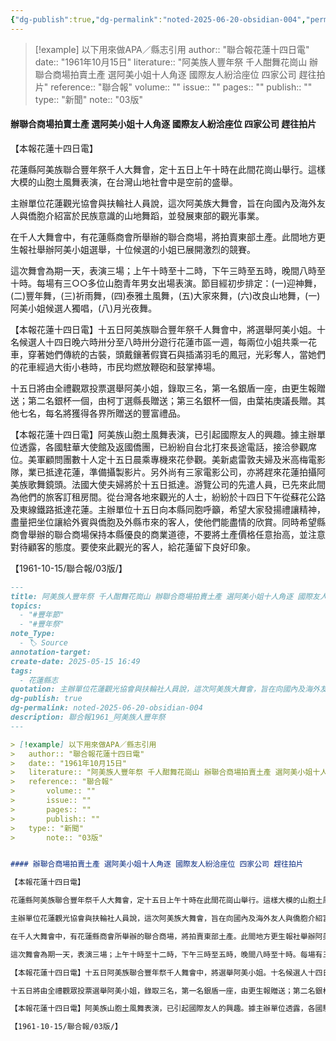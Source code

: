 ```yaml
---
{"dg-publish":true,"dg-permalink":"noted-2025-06-20-obsidian-004","permalink":"/noted-2025-06-20-obsidian-004/","title":"阿美族人豐年祭 千人酣舞花崗山 辦聯合商場拍賣土產 選阿美小姐十人角逐 國際友人紛洽座位 四家公司 趕往拍片","tags":["花蓮縣志"],"noteIcon":"3","created":"2025-06-20T10:54:04.313+08:00","updated":"2025-06-20T14:42:52.528+08:00"}
---
```



> [!example] 以下用來做APA／縣志引用
> 	author:: "聯合報花蓮十四日電"
> 	date:: "1961年10月15日"
> 	literature:: "阿美族人豐年祭 千人酣舞花崗山 辦聯合商場拍賣土產 選阿美小姐十人角逐 國際友人紛洽座位 四家公司 趕往拍片"
> 	reference:: "聯合報"
> 		volume:: ""
> 		issue:: ""
> 		pages:: ""
> 		publish:: ""
> 	type:: "新聞"	
> 		note:: "03版"


#### 辦聯合商場拍賣土產 選阿美小姐十人角逐 國際友人紛洽座位 四家公司 趕往拍片

【本報花蓮十四日電】

花蓮縣阿美族聯合豐年祭千人大舞會，定十五日上午十時在此間花崗山舉行。這樣大模的山胞土風舞表演，在台灣山地社會中是空前的盛舉。

主辦單位花蓮觀光協會與扶輪社人員說，這次阿美族大舞會，旨在向國內及海外友人與僑胞介紹富於民族意識的山地舞蹈，並發展東部的觀光事業。

在千人大舞會中，有花蓮縣商會所舉辦的聯合商場，將拍賣東部土產。此間地方更生報社舉辦阿美小姐選舉，十位候選的小姐已展開激烈的競賽。

這次舞會為期一天，表演三場；上午十時至十二時，下午三時至五時，晚間八時至十時。每場有三○○多位山胞青年男女出場表演。節目經初步排定：(一)迎神舞，(二)豐年舞，(三)祈雨舞，(四)泰雅土風舞，(五)大家來舞，(六)改良山地舞，(一)阿美小姐候選人獨唱，(八)月光夜舞。

【本報花蓮十四日電】十五日阿美族聯合豐年祭千人舞會中，將選舉阿美小姐。十名候選人十四日晚六時卅分至八時卅分遊行花蓮市區一週，每兩位小姐共乘一花車，穿著她們傳統的古裝，頭戴鑲著假寶石與插滿羽毛的鳳冠，光彩奪人，當她們的花車經過大街小巷時，市民均燃放鞭砲和鼓掌捧場。

十五日將由全禮觀眾投票選舉阿美小姐，錄取三名，第一名銀盾一座，由更生報贈送；第二名銀杯一個，由柯丁選縣長贈送；第三名銀杯一個，由葉祐庚議長贈。其他七名，每名將獲得各界所贈送的豐富禮品。

【本報花蓮十四日電】阿美族山胞土風舞表演，已引起國際友人的興趣。據主辦單位透露，各國駐華大使館及返國僑團，已紛紛自台北打來長途電話，接洽參觀席位。美軍顧問團數十人定十五日晨乘專機來花參觀。美新處雷敦夫婦及米高梅電影隊，業已抵達花蓮，準備攝製影片。另外尚有三家電影公司，亦將趕來花蓮拍攝阿美族歌舞鏡頭。法國大使夫婦將於十五日抵達。游覽公司的先遣人員，已先來此間為他們的旅客訂租房間。從台灣各地來觀光的人士，紛紛於十四日下午從蘇花公路及東線鐵路抵達花蓮。主辦單位十五日向本縣同胞呼籲，希望大家發揚禮讓精神，盡量把坐位讓給外賓與僑胞及外縣市來的客人，使他們能盡情的欣賞。同時希望縣商會舉辦的聯合商場保持本縣優良的商業道德，不要將土產價格任意抬高，並注意對待顧客的態度。要使來此觀光的客人，給花蓮留下良好印象。

【1961-10-15/聯合報/03版/】


```markdown
---
title: 阿美族人豐年祭 千人酣舞花崗山 辦聯合商場拍賣土產 選阿美小姐十人角逐 國際友人紛洽座位 四家公司 趕往拍片
topics:
  - "#豐年節"
  - "#豐年祭"
note_Type:
  - 🏷️ Source
annotation-target: 
create-date: 2025-05-15 16:49
tags:
  - 花蓮縣志
quotation: 主辦單位花蓮觀光協會與扶輪社人員說，這次阿美族大舞會，旨在向國內及海外友人與僑胞介紹富於民族意識的山地舞蹈，並發展東部的觀光事業。在千人大舞會中，有花蓮縣商會所舉辦的聯合商場，將拍賣東部土產。此間地方更生報社舉辦阿美小姐選舉，十位候選的小姐已展開激烈的競賽。這次舞會為期一天，表演三場；上午十時至十二時，下午三時至五時，晚間八時至十時。每場有三○○多位山胞青年男女出場表演。節目經初步排定：(一)迎神舞，(二)豐年舞，(三)祈雨舞，(四)泰雅土風舞，(五)大家來舞，(六)改良山地舞，(一)阿美小姐候選人獨唱，(八)月光夜舞。
dg-publish: true
dg-permalink: noted-2025-06-20-obsidian-004
description: 聯合報1961_阿美族人豐年祭
---

> [!example] 以下用來做APA／縣志引用
> 	author:: "聯合報花蓮十四日電"
> 	date:: "1961年10月15日"
> 	literature:: "阿美族人豐年祭 千人酣舞花崗山 辦聯合商場拍賣土產 選阿美小姐十人角逐 國際友人紛洽座位 四家公司 趕往拍片"
> 	reference:: "聯合報"
> 		volume:: ""
> 		issue:: ""
> 		pages:: ""
> 		publish:: ""
> 	type:: "新聞"	
> 		note:: "03版"


#### 辦聯合商場拍賣土產 選阿美小姐十人角逐 國際友人紛洽座位 四家公司 趕往拍片

【本報花蓮十四日電】

花蓮縣阿美族聯合豐年祭千人大舞會，定十五日上午十時在此間花崗山舉行。這樣大模的山胞土風舞表演，在台灣山地社會中是空前的盛舉。

主辦單位花蓮觀光協會與扶輪社人員說，這次阿美族大舞會，旨在向國內及海外友人與僑胞介紹富於民族意識的山地舞蹈，並發展東部的觀光事業。

在千人大舞會中，有花蓮縣商會所舉辦的聯合商場，將拍賣東部土產。此間地方更生報社舉辦阿美小姐選舉，十位候選的小姐已展開激烈的競賽。

這次舞會為期一天，表演三場；上午十時至十二時，下午三時至五時，晚間八時至十時。每場有三○○多位山胞青年男女出場表演。節目經初步排定：(一)迎神舞，(二)豐年舞，(三)祈雨舞，(四)泰雅土風舞，(五)大家來舞，(六)改良山地舞，(一)阿美小姐候選人獨唱，(八)月光夜舞。

【本報花蓮十四日電】十五日阿美族聯合豐年祭千人舞會中，將選舉阿美小姐。十名候選人十四日晚六時卅分至八時卅分遊行花蓮市區一週，每兩位小姐共乘一花車，穿著她們傳統的古裝，頭戴鑲著假寶石與插滿羽毛的鳳冠，光彩奪人，當她們的花車經過大街小巷時，市民均燃放鞭砲和鼓掌捧場。

十五日將由全禮觀眾投票選舉阿美小姐，錄取三名，第一名銀盾一座，由更生報贈送；第二名銀杯一個，由柯丁選縣長贈送；第三名銀杯一個，由葉祐庚議長贈。其他七名，每名將獲得各界所贈送的豐富禮品。

【本報花蓮十四日電】阿美族山胞土風舞表演，已引起國際友人的興趣。據主辦單位透露，各國駐華大使館及返國僑團，已紛紛自台北打來長途電話，接洽參觀席位。美軍顧問團數十人定十五日晨乘專機來花參觀。美新處雷敦夫婦及米高梅電影隊，業已抵達花蓮，準備攝製影片。另外尚有三家電影公司，亦將趕來花蓮拍攝阿美族歌舞鏡頭。法國大使夫婦將於十五日抵達。游覽公司的先遣人員，已先來此間為他們的旅客訂租房間。從台灣各地來觀光的人士，紛紛於十四日下午從蘇花公路及東線鐵路抵達花蓮。主辦單位十五日向本縣同胞呼籲，希望大家發揚禮讓精神，盡量把坐位讓給外賓與僑胞及外縣市來的客人，使他們能盡情的欣賞。同時希望縣商會舉辦的聯合商場保持本縣優良的商業道德，不要將土產價格任意抬高，並注意對待顧客的態度。要使來此觀光的客人，給花蓮留下良好印象。

【1961-10-15/聯合報/03版/】
```